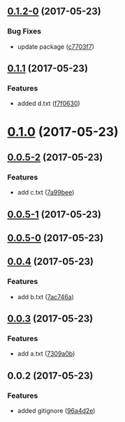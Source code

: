 <a name="0.1.2-0"></a>
## [0.1.2-0](https://github.com/ajfranzoia/conventional-changelog-playground/compare/v0.1.1...v0.1.2-0) (2017-05-23)


### Bug Fixes

* update package ([c7703f7](https://github.com/ajfranzoia/conventional-changelog-playground/commit/c7703f7))



<a name="0.1.1"></a>
## [0.1.1](https://github.com/ajfranzoia/conventional-changelog-playground/compare/v0.1.0...v0.1.1) (2017-05-23)


### Features

* added d.txt ([f7f0630](https://github.com/ajfranzoia/conventional-changelog-playground/commit/f7f0630))



<a name="0.1.0"></a>
# [0.1.0](https://github.com/ajfranzoia/conventional-changelog-playground/compare/v0.0.5-2...v0.1.0) (2017-05-23)



<a name="0.0.5-2"></a>
## [0.0.5-2](https://github.com/ajfranzoia/conventional-changelog-playground/compare/v0.0.5-1...v0.0.5-2) (2017-05-23)


### Features

* add c.txt ([7a99bee](https://github.com/ajfranzoia/conventional-changelog-playground/commit/7a99bee))



<a name="0.0.5-1"></a>
## [0.0.5-1](https://github.com/ajfranzoia/conventional-changelog-playground/compare/v0.0.5-0...v0.0.5-1) (2017-05-23)



<a name="0.0.5-0"></a>
## [0.0.5-0](https://github.com/ajfranzoia/conventional-changelog-playground/compare/v0.0.4...v0.0.5-0) (2017-05-23)



<a name="0.0.4"></a>
## [0.0.4](https://github.com/ajfranzoia/conventional-changelog-playground/compare/v0.0.3...v0.0.4) (2017-05-23)


### Features

* add b.txt ([7ac746a](https://github.com/ajfranzoia/conventional-changelog-playground/commit/7ac746a))



<a name="0.0.3"></a>
## [0.0.3](https://github.com/ajfranzoia/conventional-changelog-playground/compare/v0.0.2...v0.0.3) (2017-05-23)


### Features

* add a.txt ([7309a0b](https://github.com/ajfranzoia/conventional-changelog-playground/commit/7309a0b))



<a name="0.0.2"></a>
## 0.0.2 (2017-05-23)


### Features

* added gitignore ([96a4d2e](https://github.com/ajfranzoia/conventional-changelog-playground/commit/96a4d2e))



